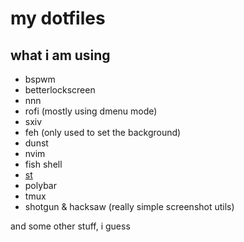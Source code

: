 # my dotfiles

## what i am using

* bspwm
* betterlockscreen
* nnn
* rofi (mostly using dmenu mode)
* sxiv
* feh (only used to set the background)
* dunst
* nvim
* fish shell
* [st](https://github.com/vscncls/st)
* polybar
* tmux
* shotgun & hacksaw (really simple screenshot utils)

and some other stuff, i guess
